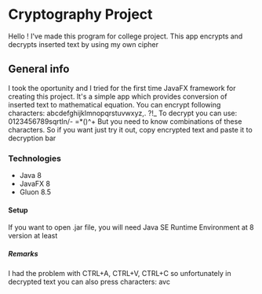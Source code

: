 # Cryptography Project

Hello !
I've made this program for college project. This app encrypts and decrypts inserted text by using my own cipher


## General info

I took the oportunity and I tried for the first time JavaFX framework for creating this project. It's a simple app which provides conversion of inserted text to mathematical equation.
You can encrypt following characters: abcdefghijklmnopqrstuvwxyz,. ?!_ 
To decrypt you can use: 0123456789sqrtln/- =*()^+
But you need to know combinations of these characters. So if you want just try it out, copy encrypted text and paste it to decryption bar

### Technologies

- Java 8
- JavaFX 8
- Gluon 8.5


#### Setup

If you want to open .jar file, you will need Java SE Runtime Environment at 8 version at least


##### Remarks 

I had the problem with CTRL+A, CTRL+V, CTRL+C so unfortunately in decrypted text you can also press characters: avc
